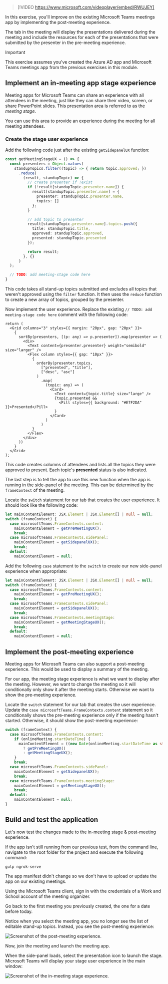 > [!VIDEO https://www.microsoft.com/videoplayer/embed/RWUJEY]

In this exercise, you'll improve on the existing Microsoft Teams meetings app by implementing the post-meeting experience.

The tab in the meeting will display the presentations delivered during the meeting and include the resources for each of the presentations that were submitted by the presenter in the pre-meeting experience.

> [!IMPORTANT]
> This exercise assumes you've created the Azure AD app and Microsoft Teams meetings app from the previous exercises in this module.

## Implement an in-meeting app stage experience

Meeting apps for Microsoft Teams can share an experience with all attendees in the meeting, just like they can share their video, screen, or share PowerPoint slides. This presentation area is referred to as the *meeting stage*.

You can use this area to provide an experience during the meeting for all meeting attendees.

### Create the stage user experience

Add the following code just after the existing `getSidepanelUX` function:

```typescript
const getMeetingStageUX = () => {
  const presenters = Object.values(
    standupTopics.filter((topic) => { return topic.approved; })
      .reduce(
        (result, standupTopic) => {
          // create presenter if !exist
          if (!result[standupTopic.presenter.name]) {
            result[standupTopic.presenter.name] = {
              presenter: standupTopic.presenter.name,
              topics: []
            };
          }

          // add topic to presenter
          result[standupTopic.presenter.name].topics.push({
            title: standupTopic.title,
            approved: standupTopic.approved,
            presented: standupTopic.presented
          });

          return result;
        }, {}
      )
  );

  // TODO: add meeting-stage code here
}
```

This code takes all stand-up topics submitted and excludes all topics that weren't approved using the `filter` function. It then uses the `reduce` function to create a new array of topics, grouped by the presenter.

Now implement the user experience. Replace the existing `// TODO: add meeting-stage code here` comment with the following code:

```tsx
return (
  <Grid columns="3" styles={{ margin: "20px", gap: "20px" }}>
    {
      sortBy(presenters, [(p: any) => p.presenter]).map(presenter => (
        <div>
          <Text content={presenter.presenter} weight="semibold" size="larger" />
          <Flex column styles={{ gap: "10px" }}>
            {
              orderBy(presenter.topics,
                ["presented", "title"],
                ["desc", "asc"]
              )
                .map(
                  (topic: any) => (
                    <Card>
                      <Text content={topic.title} size="large" />
                      {topic.presented &&
                        <Pill styles={{ background: "#E7F2DA" }}>Presented</Pill>
                      }
                    </Card>
                  )
                )
            }
          </Flex>
        </div>
      ))
    }
  </Grid>
);
```

This code creates columns of attendees and lists all the topics they were approved to present. Each topic's **presented** status is also indicated.

The last step is to tell the app to use this new function when the app is running in the side-panel of the meeting. This can be determined by the `frameContext` of the meeting.

Locate the `switch` statement for our tab that creates the user experience. It should look like the following code:

```typescript
let mainContentElement: JSX.Element | JSX.Element[] | null = null;
switch (frameContext) {
  case microsoftTeams.FrameContexts.content:
    mainContentElement = getPreMeetingUX();
    break;
  case microsoftTeams.FrameContexts.sidePanel:
    mainContentElement = getSidepanelUX();
    break;
  default:
    mainContentElement = null;
```

Add the following `case` statement to the `switch` to create our new side-panel experience when appropriate:

```typescript
let mainContentElement: JSX.Element | JSX.Element[] | null = null;
switch (frameContext) {
  case microsoftTeams.FrameContexts.content:
    mainContentElement = getPreMeetingUX();
    break;
  case microsoftTeams.FrameContexts.sidePanel:
    mainContentElement = getSidepanelUX();
    break;
  case microsoftTeams.FrameContexts.meetingStage:
    mainContentElement = getMeetingStageUX();
    break;
  default:
    mainContentElement = null;
```

## Implement the post-meeting experience

Meeting apps for Microsoft Teams can also support a post-meeting experience. This would be used to display a summary of the meeting.

For our app, the meeting stage experience is what we want to display after the meeting. However, we want to change the meeting so it will conditionally only show it after the meeting starts. Otherwise we want to show the pre-meeting experience.

Locate the `switch` statement for our tab that creates the user experience. Update the `case microsoftTeams.FrameContexts.content` statement so it conditionally shows the pre-meeting experience only if the meeting hasn't started. Otherwise, it should show the post-meeting experience:

```typescript
switch (frameContext) {
  case microsoftTeams.FrameContexts.content:
    if (onlineMeeting.startDateTime) {
      mainContentElement = ((new Date(onlineMeeting.startDateTime as string)).getTime() < Date.now())
        ? getPreMeetingUX()
        : getMeetingStageUX();
    }
    break;
  case microsoftTeams.FrameContexts.sidePanel:
    mainContentElement = getSidepanelUX();
    break;
  case microsoftTeams.FrameContexts.meetingStage:
    mainContentElement = getMeetingStageUX();
    break;
  default:
    mainContentElement = null;
}
```

## Build and test the application

Let's now test the changes made to the in-meeting stage & post-meeting experience.

If the app isn't still running from our previous test, from the command line, navigate to the root folder for the project and execute the following command:

```console
gulp ngrok-serve
```

The app manifest didn't change so we don't have to upload or update the app on our existing meetings.

Using the Microsoft Teams client, sign in with the credentials of a Work and School account of the meeting organizer.

Go back to the first meeting you previously created, the one for a date before today.

Notice when you select the meeting app, you no longer see the list of editable stand-up topics. Instead, you see the post-meeting experience:

![Screenshot of the post-meeting experience.](../media/07-post-meeting-experience.png)

Now, join the meeting and launch the meeting app.

When the side-panel loads, select the presentation icon to launch the stage. Microsoft Teams will display your stage user experience in the main window:

![Screenshot of the in-meeting stage experience.](../media/07-in-meeting-stage-experience.png)

